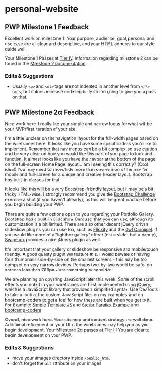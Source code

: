 # personal-website


## PWP Milestone 1 Feedback
Excellent work on milestone 1! Your purpose, audience, goal, persona, and use case are all clear and descriptive, and your HTML adheres to our style guide well.

Your Milestone 1 Passes at [Tier IV](https://bootcamp-coders.cnm.edu/projects/personal/rubric). Information regarding milestone 2 can be found in the [Milestone 2 Documentation](https://bootcamp-coders.cnm.edu/projects/personal/milestone-two).

### Edits &amp; Suggestions

- Usually `<p>` and `<ol>` tags are not indented in another level from `<h*>` tags, but it does increase code legibility so I'm going to give you a pass on that.

## PWP Milestone 2&alpha; Feedback
Nice work here. I really like your simple and narrow focus for what will be your MVP/first iteration of your site.

I'm a little unclear on the navigation layout for the full-width pages based on the wireframes here. It looks like you have some specific ideas you'd like to implement. Remember that nav menus can be a bit complex, so use caution and be very clear on how you would like this part of you page to look and function. It almost looks like you have the navbar at the bottom of the page on the full-screen Home Page layout... am I seeing this correctly? (Cool idea!) You may need to show/hide more than one version of the nav for mobile and full-screen for a unique and creative header layout. Bootstrap has built-in classes for that.

It looks like this will be a very Bootstrap-friendly layout, but it may be a bit tricky HTML-wise. I strongly recommend you give the [Bootstrap Challenge](https://bootcamp-coders.cnm.edu/~rlewis37/bootstrap-practice/) exercise a shot (if you haven't already), as this will be great practice before you begin building your PWP.

There are quite a few options open to you regarding your Portfolio Gallery. Bootstrap has a built-in [Slideshow Carousel](http://getbootstrap.com/javascript/#carousel) that you can use, although its customization is a bit limited. There are also other decent jQuery driven slideshow plugins you can use too, such as [Flickity](http://flickity.metafizzy.co/) and the [Owl Carousel](http://www.owlcarousel.owlgraphic.com/). If you would like more of a "lightbox gallery" effect (not a slider, but a popup), [Swipebox](http://brutaldesign.github.io/swipebox/) provides a nice jQuery plugin as well.

It's important that your gallery or slideshow be responsive and mobile/touch friendly. A good quality plugin will feature this. I would beware of having four thumbnails side-by-side on the smallest screens - this may be too compact on very narrow devices. Perhaps two-by-two would be safer on screens less than 768px. Just something to consider. 

We are planning on covering JavaScript later this week. Some of the scroll effects you noted in your wireframes are best implemented using jQuery, which is a JavaScript library that provides a simplified syntax. Use DevTools to take a look at the custom JavaScript files on my examples, and on bootcamp-coders to get a feel for how these are built when you get to it.  For Example: [Simple Template JS](https://github.com/rlewis2892/simple-template/blob/master/public_html/js/custom-javascript.js) and [Stellar Parallax Example](https://bootcamp-coders.cnm.edu/class-materials/bootstrap/js/stellar-parallax.js) and [bootcamp-coders](https://bootcamp-coders.cnm.edu/lib/js/custom.js)

Overall, nice work here. Your site map and content strategy are well done. Additional refinement on your UI in the wireframes may help you as you begin development. Your Milestone 2&alpha; passes at [Tier III](https://bootcamp-coders.cnm.edu/projects/personal/rubric) You are clear to begin development on your PWP.

### Edits &amp; Suggestions
- move your /images directory inside `/public_html`
- don't forget the `alt` attribute on your images
